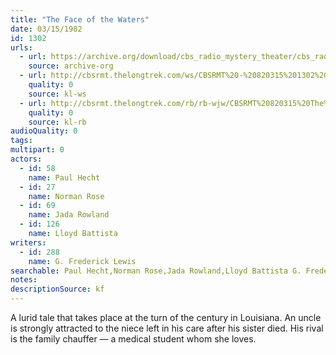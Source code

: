 ```yaml
---
title: "The Face of the Waters"
date: 03/15/1982
id: 1302
urls: 
  - url: https://archive.org/download/cbs_radio_mystery_theater/cbs_radio_mystery_theater-1301-1350.zip/cbs_radio_mystery_theater-1301-1350%2Fcbsrmt_1302_face_of_the_waters.mp3
    source: archive-org
  - url: http://cbsrmt.thelongtrek.com/ws/CBSRMT%20-%20820315%201302%20The%20Face%20Of%20The%20Waters_ws.mp3
    quality: 0
    source: kl-ws
  - url: http://cbsrmt.thelongtrek.com/rb/rb-wjw/CBSRMT%20820315%20The%20Face%20of%20the%20Waters_wjw_intro%20missing.mp3
    quality: 0
    source: kl-rb
audioQuality: 0
tags: 
multipart: 0
actors:  
  - id: 58
    name: Paul Hecht  
  - id: 27
    name: Norman Rose  
  - id: 69
    name: Jada Rowland  
  - id: 126
    name: Lloyd Battista
writers:  
  - id: 288
    name: G. Frederick Lewis
searchable: Paul Hecht,Norman Rose,Jada Rowland,Lloyd Battista G. Frederick Lewis
notes: 
descriptionSource: kf
---
```

A lurid tale that takes place at the turn of the century in Louisiana. An uncle is strongly attracted to the niece left in his care after his sister died. His rival is the family chauffer — a medical student whom she loves.